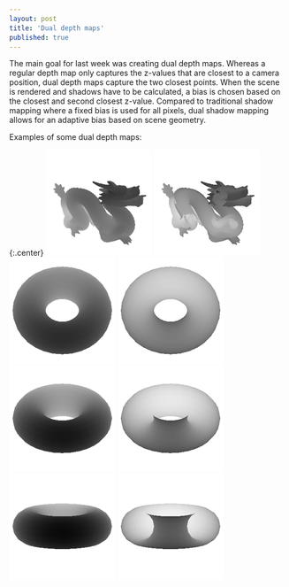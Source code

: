 ```yaml
---
layout: post
title: 'Dual depth maps'
published: true
---
```


The main goal for last week was creating dual depth maps. Whereas a regular depth map only captures the z-values that are closest to a camera position, dual depth maps capture the two closest points. When the scene is rendered and shadows have to be calculated, a bias is chosen based on the closest and second closest z-value. Compared to traditional shadow mapping where a fixed bias is used for all pixels, dual shadow mapping allows for an adaptive bias based on scene geometry.

Examples of some dual depth maps:

{:.center}
![Dual depth map - Front](/uploads/2010/11/DM1.png)
![Dual depth map - Back](/uploads/2010/11/DDM1.png)
![Dual depth map - Front](/uploads/2010/11/DM2.png)
![Dual depth map - Back](/uploads/2010/11/DDM2.png)
![Dual depth map - Front](/uploads/2010/11/DM3.png)
![Dual depth map - Back](/uploads/2010/11/DDM3.png)
![Dual depth map - Front](/uploads/2010/11/DM4.png)
![Dual depth map - Back](/uploads/2010/11/DDM4.png)
